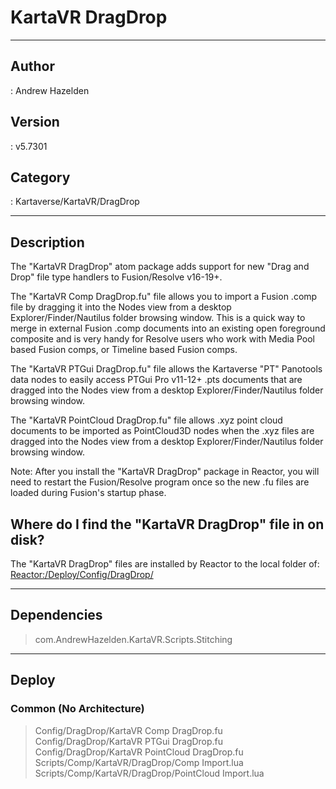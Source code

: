# KartaVR DragDrop
___

## Author
 : Andrew Hazelden

## Version
 : v5.7301

## Category
 : Kartaverse/KartaVR/DragDrop
___

## Description
<p>The &quot;KartaVR DragDrop&quot; atom package adds support for new "Drag and Drop" file type handlers to Fusion/Resolve v16-19+.</p>

<p>The &quot;KartaVR Comp DragDrop.fu&quot; file allows you to import a Fusion .comp file by dragging it into the Nodes view from a desktop Explorer/Finder/Nautilus folder browsing window. This is a quick way to merge in external Fusion .comp documents into an existing open foreground composite and is very handy for Resolve users who work with Media Pool based Fusion comps, or Timeline based Fusion comps.</p>

<p>The &quot;KartaVR PTGui DragDrop.fu&quot; file allows the Kartaverse "PT" Panotools data nodes to easily access PTGui Pro v11-12+ .pts documents that are dragged into the Nodes view from a desktop Explorer/Finder/Nautilus folder browsing window.</p>

<p>The &quot;KartaVR PointCloud DragDrop.fu&quot; file allows .xyz point cloud documents to be imported as PointCloud3D nodes when the .xyz files are dragged into the Nodes view from a desktop Explorer/Finder/Nautilus folder browsing window.</p>

<p>Note: After you install the &quot;KartaVR DragDrop&quot; package in Reactor, you will need to restart the Fusion/Resolve program once so the new .fu files are loaded during Fusion's startup phase.</p>

<h2>Where do I find the "KartaVR DragDrop" file in on disk?</h2>

<p>The "KartaVR DragDrop" files are installed by Reactor to the local folder of:<br>
<a href="file://Reactor:/Deploy/Config/DragDrop/">Reactor:/Deploy/Config/DragDrop/</a></p>

___

## Dependencies

> com.AndrewHazelden.KartaVR.Scripts.Stitching  

___

## Deploy

### Common (No Architecture)

> Config/DragDrop/KartaVR Comp DragDrop.fu  
> Config/DragDrop/KartaVR PTGui DragDrop.fu  
> Config/DragDrop/KartaVR PointCloud DragDrop.fu  
> Scripts/Comp/KartaVR/DragDrop/Comp Import.lua  
> Scripts/Comp/KartaVR/DragDrop/PointCloud Import.lua  
